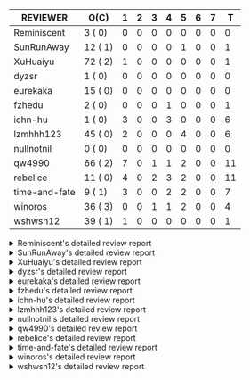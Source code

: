 |   REVIEWER    |  O(C)   | 1 | 2 | 3 | 4 | 5 | 6 | 7 | T  |
|---------------|---------|---|---|---|---|---|---|---|----|
| Reminiscent   |  3 ( 0) | 0 | 0 | 0 | 0 | 0 | 0 | 0 |  0 |
| SunRunAway    | 12 ( 1) | 0 | 0 | 0 | 0 | 1 | 0 | 0 |  1 |
| XuHuaiyu      | 72 ( 2) | 1 | 0 | 0 | 0 | 0 | 0 | 0 |  1 |
| dyzsr         |  1 ( 0) | 0 | 0 | 0 | 0 | 0 | 0 | 0 |  0 |
| eurekaka      | 15 ( 0) | 0 | 0 | 0 | 0 | 0 | 0 | 0 |  0 |
| fzhedu        |  2 ( 0) | 0 | 0 | 0 | 1 | 0 | 0 | 0 |  1 |
| ichn-hu       |  1 ( 0) | 3 | 0 | 0 | 3 | 0 | 0 | 0 |  6 |
| lzmhhh123     | 45 ( 0) | 2 | 0 | 0 | 0 | 4 | 0 | 0 |  6 |
| nullnotnil    |  0 ( 0) | 0 | 0 | 0 | 0 | 0 | 0 | 0 |  0 |
| qw4990        | 66 ( 2) | 7 | 0 | 1 | 1 | 2 | 0 | 0 | 11 |
| rebelice      | 11 ( 0) | 4 | 0 | 2 | 3 | 2 | 0 | 0 | 11 |
| time-and-fate |  9 ( 1) | 3 | 0 | 0 | 2 | 2 | 0 | 0 |  7 |
| winoros       | 36 ( 3) | 0 | 0 | 1 | 1 | 2 | 0 | 0 |  4 |
| wshwsh12      | 39 ( 1) | 1 | 0 | 0 | 0 | 0 | 0 | 0 |  1 |


<details> 
  <summary>Reminiscent's detailed review report</summary> 

## To Be Reviewed

|    REPO    |                                                                     PR                                                                     | C | LASTED  |
|------------|--------------------------------------------------------------------------------------------------------------------------------------------|---|---------|
| tidb/21896 | [planner: fix union doesn't handle collate correctly (#21854)](https://github.com/pingcap/tidb/pull/21896)                                 |   | 140d19h |
| tidb/23917 | [planner: fix wrong TableDual plans caused by comparing Binary and Bytes incorrectly (#23860)](https://github.com/pingcap/tidb/pull/23917) |   | 32d23h  |
| tidb/24016 | [planner: fix index-out-of-range error when checking only_full_group_by (#23844)](https://github.com/pingcap/tidb/pull/24016)              |   | 26d19h  |


## Reviewed in Last 7 Days

| REPO | PR | C | D | R |
|------|----|---|---|---|


</details> 


<details> 
  <summary>SunRunAway's detailed review report</summary> 

## To Be Reviewed

|    REPO    |                                                                  PR                                                                   | C | LASTED  |
|------------|---------------------------------------------------------------------------------------------------------------------------------------|---|---------|
| tidb/19178 | [executor: Refactor probe channel](https://github.com/pingcap/tidb/pull/19178)                                                        |   | 270d17h |
| tidb/19807 | [executor: parallel evaluation for hash aggregate distinct](https://github.com/pingcap/tidb/pull/19807)                               |   | 248d11h |
| tidb/19900 | [executor: enable inline projection for sort&topN](https://github.com/pingcap/tidb/pull/19900)                                        | Y | 243d18h |
| tidb/20140 | [expressions: Support `bin-to-uuid` and `uuid-to-bin`](https://github.com/pingcap/tidb/pull/20140)                                    |   | 230d22h |
| tidb/20765 | [planner: support stable result mode](https://github.com/pingcap/tidb/pull/20765)                                                     |   | 189d17h |
| tidb/21207 | [planner: fix the inappropriate out-of-range range estimation rule](https://github.com/pingcap/tidb/pull/21207)                       |   | 168d19h |
| tidb/21834 | [planner: enhanced index range calculation plan](https://github.com/pingcap/tidb/pull/21834)                                          |   | 145d19h |
| tidb/21876 | [planner: bypass the DNF restriction if index merge hint is specified (#20799)](https://github.com/pingcap/tidb/pull/21876)           |   | 143d19h |
| tidb/21878 | [planner: do not push down lock to pointGet/bacthPointGet when selection exists](https://github.com/pingcap/tidb/pull/21878)          |   | 143d18h |
| tidb/21956 | [planner/preprocessor: disallow into-outfile clause in some place](https://github.com/pingcap/tidb/pull/21956)                        |   | 138d23h |
| tidb/22217 | [*: rewrite origin SQL with default DB for SQL bindings (#21275)](https://github.com/pingcap/tidb/pull/22217)                         |   | 124d18h |
| tidb/22379 | [[experiment] executor: allow aggregation to spill disk when running out of memory quota](https://github.com/pingcap/tidb/pull/22379) |   | 117d19h |


## Reviewed in Last 7 Days

|    REPO    |                                          PR                                           | C | D |   R    |
|------------|---------------------------------------------------------------------------------------|---|---|--------|
| tidb/20749 | [executor: support global kill (32 bits)](https://github.com/pingcap/tidb/pull/20749) |   | 5 | 185d8h |


</details> 


<details> 
  <summary>XuHuaiyu's detailed review report</summary> 

## To Be Reviewed

|     REPO     |                                                                                 PR                                                                                 | C | LASTED  |
|--------------|--------------------------------------------------------------------------------------------------------------------------------------------------------------------|---|---------|
| docs-cn/5561 | [Add sql optimization-related docs to toc](https://github.com/pingcap/docs-cn/pull/5561)                                                                           |   | 77d15h  |
| docs-cn/5671 | [tidb: Add time format description](https://github.com/pingcap/docs-cn/pull/5671)                                                                                  |   | 67d11h  |
| tidb/19900   | [executor: enable inline projection for sort&topN](https://github.com/pingcap/tidb/pull/19900)                                                                     | Y | 243d18h |
| docs/5595    | [mysql-compatibility: Document LOAD DATA compatibility](https://github.com/pingcap/docs/pull/5595)                                                                 |   | 19h     |
| tidb/19957   | [executor: add builtin aggregate function `json_arrayagg`](https://github.com/pingcap/tidb/pull/19957)                                                             | Y | 241d14h |
| tidb/20140   | [expressions: Support `bin-to-uuid` and `uuid-to-bin`](https://github.com/pingcap/tidb/pull/20140)                                                                 |   | 230d22h |
| tidb/20790   | [collation: add pinyin collation for chinese charset support](https://github.com/pingcap/tidb/pull/20790)                                                          |   | 188d21h |
| tidb/20969   | [executor: Improve the performance of appending not fixed columns](https://github.com/pingcap/tidb/pull/20969)                                                     |   | 181d10h |
| tidb/21064   | [planner, executor: fix cast not check error](https://github.com/pingcap/tidb/pull/21064)                                                                          |   | 176d9h  |
| tidb/21334   | [*: make rollback work on user-defined variables](https://github.com/pingcap/tidb/pull/21334)                                                                      |   | 165d14h |
| tidb/21401   | [expression: incompatibility with MySQL for ADDTIME()](https://github.com/pingcap/tidb/pull/21401)                                                                 |   | 161d11h |
| tidb/21536   | [executor: add slow-log file meta cache to avoid repeat read file meta information](https://github.com/pingcap/tidb/pull/21536)                                    |   | 154d15h |
| tidb/21564   | [ddl: fix Incorrect behavior of NO_ZERO_DATE when altering table](https://github.com/pingcap/tidb/pull/21564)                                                      |   | 153d16h |
| tidb/21896   | [planner: fix union doesn't handle collate correctly (#21854)](https://github.com/pingcap/tidb/pull/21896)                                                         |   | 140d19h |
| tidb/22131   | [privilege: remove leading and trailing space when create user and role](https://github.com/pingcap/tidb/pull/22131)                                               |   | 130d19h |
| tidb/22163   | [expression: separated arithmeticMinusIntSig](https://github.com/pingcap/tidb/pull/22163)                                                                          |   | 126d13h |
| tidb/22186   | [executor: fix select into outfile with year type column has no data (#22175)](https://github.com/pingcap/tidb/pull/22186)                                         |   | 125d16h |
| tidb/22616   | [expression: from_unixtime accept 64-bit integers](https://github.com/pingcap/tidb/pull/22616)                                                                     |   | 101d23h |
| tidb/22617   | [metrics: fix wrong bucket name of coprocessor cache (#22454)](https://github.com/pingcap/tidb/pull/22617)                                                         |   | 101d23h |
| tidb/22631   | [executor: refine window processor](https://github.com/pingcap/tidb/pull/22631)                                                                                    |   | 99d23h  |
| tidb/22696   | [expression: enable arithmetic Mod push down](https://github.com/pingcap/tidb/pull/22696)                                                                          |   | 96d17h  |
| tidb/22711   | [executor: Fix inline schema name](https://github.com/pingcap/tidb/pull/22711)                                                                                     |   | 96d12h  |
| tidb/22722   | [planner, errno: make error code of ErrMixOfGroupFuncAndFields consistent with MySQL](https://github.com/pingcap/tidb/pull/22722)                                  |   | 95d21h  |
| tidb/22814   | [expression: fix enum and set type expression in where clause (#22785)](https://github.com/pingcap/tidb/pull/22814)                                                |   | 80d19h  |
| tidb/22908   | [txn: Add txn state's view](https://github.com/pingcap/tidb/pull/22908)                                                                                            |   | 75d21h  |
| tidb/23012   | [executor: fix affected rows of ddls and complete uint tests](https://github.com/pingcap/tidb/pull/23012)                                                          |   | 71d17h  |
| tidb/23152   | [expression: fix wrong error info (#22760)](https://github.com/pingcap/tidb/pull/23152)                                                                            |   | 64d14h  |
| tidb/23196   | [types: fix the bug about the wrong query result for decimal type  (#22507)](https://github.com/pingcap/tidb/pull/23196)                                           |   | 62d18h  |
| tidb/23233   | [planner: fix incorrect duration between compare (#22830)](https://github.com/pingcap/tidb/pull/23233)                                                             |   | 61d18h  |
| tidb/23295   | [util, types: don't let SPM be affected by charset (#23161)](https://github.com/pingcap/tidb/pull/23295)                                                           |   | 59d11h  |
| tidb/23336   | [expression: fix unexpected constant fold when year compare string (#23281)](https://github.com/pingcap/tidb/pull/23336)                                           |   | 55d19h  |
| tidb/23348   | [planner: show cast type in EXPLAIN in coptask (#23123)](https://github.com/pingcap/tidb/pull/23348)                                                               |   | 55d18h  |
| tidb/23350   | [util/stringutil, util/ranger, planner: use hierarchical separators to simplify the parsing for info of EXPLAIN ](https://github.com/pingcap/tidb/pull/23350)      |   | 55d17h  |
| tidb/23397   | [expression: fix refine compare constant (#23339)](https://github.com/pingcap/tidb/pull/23397)                                                                     |   | 53d18h  |
| tidb/23398   | [expression: fix refine compare constant (#23339)](https://github.com/pingcap/tidb/pull/23398)                                                                     |   | 53d18h  |
| tidb/23405   | [domain: remove the exit chan, use context](https://github.com/pingcap/tidb/pull/23405)                                                                            |   | 53d17h  |
| tidb/23433   | [WIP: speed up for slow query logs retrieving ](https://github.com/pingcap/tidb/pull/23433)                                                                        |   | 52d17h  |
| tidb/23497   | [expression: Let TiDB use Hyperscan to support multi-pattern-match](https://github.com/pingcap/tidb/pull/23497)                                                    |   | 47d22h  |
| tidb/23562   | [execution: reuse iterator in hash join](https://github.com/pingcap/tidb/pull/23562)                                                                               |   | 46d13h  |
| tidb/23640   | [*: fix the bug about YEAR(0.9) returns NULL instead of 0 in NO_ZERO_DATE mode](https://github.com/pingcap/tidb/pull/23640)                                        |   | 42d13h  |
| tidb/23661   | [expression: Maintain separate scalar function pushdown lists for each engine instead of unified. (#23284)](https://github.com/pingcap/tidb/pull/23661)            |   | 41d20h  |
| tidb/23682   | [executor: fix a panic when batch point get is used for partition table (#23652)](https://github.com/pingcap/tidb/pull/23682)                                      |   | 41d17h  |
| tidb/23775   | [store/tikv: fix wrong unit of TiKVTokenWaitDuration (#23720)](https://github.com/pingcap/tidb/pull/23775)                                                         |   | 40d9h   |
| tidb/23812   | [executor, planner: fix collation for hash join building (#23770)](https://github.com/pingcap/tidb/pull/23812)                                                     |   | 39d12h  |
| tidb/23884   | [Metric: Collect TiKV Read Metric for SLI/SLO](https://github.com/pingcap/tidb/pull/23884)                                                                         |   | 33d20h  |
| tidb/23964   | [executor: GROUP_CONCAT(float) is not compatible with mysql](https://github.com/pingcap/tidb/pull/23964)                                                           |   | 28d17h  |
| tidb/24007   | [ddl: refactor rule [4/6]](https://github.com/pingcap/tidb/pull/24007)                                                                                             |   | 26d20h  |
| tidb/24016   | [planner: fix index-out-of-range error when checking only_full_group_by (#23844)](https://github.com/pingcap/tidb/pull/24016)                                      |   | 26d19h  |
| tidb/24033   | [statistics: fix some unstable tests in global stats (#23502)](https://github.com/pingcap/tidb/pull/24033)                                                         |   | 26d9h   |
| tidb/24053   | [executor: fix wrong convert from bit to string when do projection (#23960)](https://github.com/pingcap/tidb/pull/24053)                                           |   | 25d16h  |
| tidb/24061   | [statistics: fix some potential panic in statistics (#23988)](https://github.com/pingcap/tidb/pull/24061)                                                          |   | 25d13h  |
| tidb/24079   | [planner: change descScanFactor to scanFactor when ExpectedCount is small. (#23972)](https://github.com/pingcap/tidb/pull/24079)                                   |   | 24d19h  |
| tidb/24155   | [planner, executor: fix index merge partial table scan schema (#23936)](https://github.com/pingcap/tidb/pull/24155)                                                |   | 20d20h  |
| tidb/24179   | [expression: fix float64 overflow check in plus/minus real function](https://github.com/pingcap/tidb/pull/24179)                                                   |   | 19d23h  |
| tidb/24228   | [executor: skip TestPrepareStmtAfterIsolationReadChange when race enable (#24200)](https://github.com/pingcap/tidb/pull/24228)                                     |   | 17d22h  |
| tidb/24229   | [executor: speed up race test TestInsertReorgDelete (#24208)](https://github.com/pingcap/tidb/pull/24229)                                                          |   | 17d21h  |
| tidb/24234   | [executor: skip TestMppExecution when race is enabled (#24222)](https://github.com/pingcap/tidb/pull/24234)                                                        |   | 17d18h  |
| tidb/24241   | [planner/core: remove random test to reduce CI time (#24207)](https://github.com/pingcap/tidb/pull/24241)                                                          |   | 17d15h  |
| tidb/24266   | [expression: fix wrong flen infer for bit constant (#23867)](https://github.com/pingcap/tidb/pull/24266)                                                           |   | 15d18h  |
| tidb/24267   | [expression: fix wrong flen infer for bit constant (#23867)](https://github.com/pingcap/tidb/pull/24267)                                                           |   | 15d18h  |
| tidb/24287   | [planner/core: support union all for mpp.](https://github.com/pingcap/tidb/pull/24287)                                                                             |   | 14d19h  |
| tidb/24341   | [executor: fix projection executor panic and add failpoint test (#24231)](https://github.com/pingcap/tidb/pull/24341)                                              |   | 12d20h  |
| tidb/24345   | [executor: fix data race of parallel apply operator (#24257)](https://github.com/pingcap/tidb/pull/24345)                                                          |   | 12d19h  |
| tidb/24354   | [expression: fix wrong type infer for agg function when type is null (#24290)](https://github.com/pingcap/tidb/pull/24354)                                         |   | 12d16h  |
| tidb/24371   | [*: avoid create new parser object in prepared exec](https://github.com/pingcap/tidb/pull/24371)                                                                   |   | 11d20h  |
| tidb/24466   | [test: fix unstable TestIssue20658 (#24425)](https://github.com/pingcap/tidb/pull/24466)                                                                           |   | 3d15h   |
| tidb/24488   | [planner: let CopTiFlashConcurrencyFactor inflence the cost of whole plan (#24157)](https://github.com/pingcap/tidb/pull/24488)                                    |   | 2d18h   |
| tidb/24489   | [planner: clone possible properties before saving them (#24204)](https://github.com/pingcap/tidb/pull/24489)                                                       |   | 2d17h   |
| tidb/24501   | [ddl: add check table compatibility for temporary table](https://github.com/pingcap/tidb/pull/24501)                                                               |   | 2d13h   |
| tidb/24513   | [inforschema, executor, util/kvcache, util/statement_summary : Add STATEMENTS_SUMMARY_EVICTED into information_schema](https://github.com/pingcap/tidb/pull/24513) |   | 21h     |
| tidb/24518   | [ddl: forbid recover/flashback temporary tables](https://github.com/pingcap/tidb/pull/24518)                                                                       |   | 18h     |
| tidb/24529   | [*: consitent get infoschema (#24230)](https://github.com/pingcap/tidb/pull/24529)                                                                                 |   | 13h     |


## Reviewed in Last 7 Days

|    REPO    |                                                     PR                                                     | C | D |   R    |
|------------|------------------------------------------------------------------------------------------------------------|---|---|--------|
| tidb/23772 | [tablecodec: fix text type decode for old row format (#23751)](https://github.com/pingcap/tidb/pull/23772) |   | 1 | 39d18h |


</details> 


<details> 
  <summary>dyzsr's detailed review report</summary> 

## To Be Reviewed

|    REPO    |                                                                 PR                                                                  | C | LASTED |
|------------|-------------------------------------------------------------------------------------------------------------------------------------|---|--------|
| tidb/24018 | [ranger: fix the range construction behavior when the column's type is `YEAR` (#23559)](https://github.com/pingcap/tidb/pull/24018) |   | 26d18h |


## Reviewed in Last 7 Days

| REPO | PR | C | D | R |
|------|----|---|---|---|


</details> 


<details> 
  <summary>eurekaka's detailed review report</summary> 

## To Be Reviewed

|    REPO    |                                                                  PR                                                                  | C | LASTED  |
|------------|--------------------------------------------------------------------------------------------------------------------------------------|---|---------|
| tidb/20877 | [statistics: collect index usage information](https://github.com/pingcap/tidb/pull/20877)                                            |   | 186d17h |
| tidb/23002 | [store/*: fix err check](https://github.com/pingcap/tidb/pull/23002)                                                                 |   | 72d0h   |
| tidb/23316 | [planner: Fix rebuild range for prepared plan](https://github.com/pingcap/tidb/pull/23316)                                           |   | 56d17h  |
| tidb/23373 | [executor: fix get var expr when session var is hex literal (#23241)](https://github.com/pingcap/tidb/pull/23373)                    |   | 54d19h  |
| tidb/23760 | [collation: fix tidb panic when compare string with collation](https://github.com/pingcap/tidb/pull/23760)                           |   | 40d13h  |
| tidb/24033 | [statistics: fix some unstable tests in global stats (#23502)](https://github.com/pingcap/tidb/pull/24033)                           |   | 26d9h   |
| tidb/24061 | [statistics: fix some potential panic in statistics (#23988)](https://github.com/pingcap/tidb/pull/24061)                            |   | 25d13h  |
| tidb/24079 | [planner: change descScanFactor to scanFactor when ExpectedCount is small. (#23972)](https://github.com/pingcap/tidb/pull/24079)     |   | 24d19h  |
| tidb/24147 | [docs/design: add proposal for common table expression](https://github.com/pingcap/tidb/pull/24147)                                  |   | 20d23h  |
| tidb/24155 | [planner, executor: fix index merge partial table scan schema (#23936)](https://github.com/pingcap/tidb/pull/24155)                  |   | 20d20h  |
| tidb/24317 | [statistics: skip reading mysql.stats_histograms if cached stats is up-to-date (#24175)](https://github.com/pingcap/tidb/pull/24317) |   | 13d17h  |
| tidb/24458 | [planner, executor, statistics: support correlation calc for new sampling method](https://github.com/pingcap/tidb/pull/24458)        |   | 3d17h   |
| tidb/24533 | [plan: merge continuous selections and delete surely true expressions (#24214)](https://github.com/pingcap/tidb/pull/24533)          |   | 11h     |
| tidb/24536 | [*: remove SchemaVersion in TransactionContext (#24236)](https://github.com/pingcap/tidb/pull/24536)                                 |   | 0h      |
| tidb/24537 | [*: remove SchemaVersion in TransactionContext (#24236)](https://github.com/pingcap/tidb/pull/24537)                                 |   | 0h      |


## Reviewed in Last 7 Days

| REPO | PR | C | D | R |
|------|----|---|---|---|


</details> 


<details> 
  <summary>fzhedu's detailed review report</summary> 

## To Be Reviewed

|    REPO    |                                                               PR                                                                | C | LASTED |
|------------|---------------------------------------------------------------------------------------------------------------------------------|---|--------|
| tidb/24341 | [executor: fix projection executor panic and add failpoint test (#24231)](https://github.com/pingcap/tidb/pull/24341)           |   | 12d20h |
| tidb/24488 | [planner: let CopTiFlashConcurrencyFactor inflence the cost of whole plan (#24157)](https://github.com/pingcap/tidb/pull/24488) |   | 2d18h  |


## Reviewed in Last 7 Days

|    REPO     |                                           PR                                            | C | D | R  |
|-------------|-----------------------------------------------------------------------------------------|---|---|----|
| kvproto/761 | [add retry regions for batch cop response](https://github.com/pingcap/kvproto/pull/761) |   | 4 | 0h |


</details> 


<details> 
  <summary>ichn-hu's detailed review report</summary> 

## To Be Reviewed

|    REPO    |                                                        PR                                                         | C | LASTED |
|------------|-------------------------------------------------------------------------------------------------------------------|---|--------|
| tidb/24379 | [executor: enhancement for ListInDisk(support writing after reading)](https://github.com/pingcap/tidb/pull/24379) |   | 11d17h |


## Reviewed in Last 7 Days

|    REPO    |                                                               PR                                                               | C | D |   R    |
|------------|--------------------------------------------------------------------------------------------------------------------------------|---|---|--------|
| tidb/23368 | [executor, expression: fix the incorrect result of AVG function (#23285)](https://github.com/pingcap/tidb/pull/23368)          |   | 1 | 53d22h |
| tidb/24026 | [types: fix type merge about bit type (#23857)](https://github.com/pingcap/tidb/pull/24026)                                    |   | 1 | 25d16h |
| tidb/23335 | [expression: fix unexpected constant fold when year compare string (#23281)](https://github.com/pingcap/tidb/pull/23335)       |   | 1 | 54d21h |
| tidb/23691 | [executor: fix index join on prefix column index (#23678)](https://github.com/pingcap/tidb/pull/23691)                         |   | 4 | 37d23h |
| tidb/23705 | [executor: refineArgs() bug fix when compare int with very small decimal (#23694)](https://github.com/pingcap/tidb/pull/23705) |   | 4 | 37d21h |
| tidb/24354 | [expression: fix wrong type infer for agg function when type is null (#24290)](https://github.com/pingcap/tidb/pull/24354)     |   | 4 | 8d21h  |


</details> 


<details> 
  <summary>lzmhhh123's detailed review report</summary> 

## To Be Reviewed

|    REPO    |                                                                           PR                                                                            | C | LASTED  |
|------------|---------------------------------------------------------------------------------------------------------------------------------------------------------|---|---------|
| tidb/20444 | [expression: add json_merge_patch](https://github.com/pingcap/tidb/pull/20444)                                                                          |   | 208d21h |
| tidb/20465 | [expression: add uuidShortFunction](https://github.com/pingcap/tidb/pull/20465)                                                                         |   | 207d19h |
| tidb/20642 | [executor: modify admin executors to support partitioned table with global index](https://github.com/pingcap/tidb/pull/20642)                           |   | 196d16h |
| tidb/20903 | [planner: fix confused and unnecessary double-projection in plans.](https://github.com/pingcap/tidb/pull/20903)                                         |   | 185d17h |
| tidb/21018 | [planner: don't push down null sensitive join conditions (#19620)](https://github.com/pingcap/tidb/pull/21018)                                          |   | 179d17h |
| tidb/21195 | [brie: integrate lightning to suport IMPORT statement](https://github.com/pingcap/tidb/pull/21195)                                                      |   | 168d23h |
| tidb/21334 | [*: make rollback work on user-defined variables](https://github.com/pingcap/tidb/pull/21334)                                                           |   | 165d14h |
| tidb/21347 | [session: make rollback work on global variables](https://github.com/pingcap/tidb/pull/21347)                                                           |   | 164d20h |
| tidb/21487 | [*: ensure TABLE statement works](https://github.com/pingcap/tidb/pull/21487)                                                                           |   | 158d5h  |
| tidb/21651 | [planner: allow filter condition pushing down to IndexScan for prefix index](https://github.com/pingcap/tidb/pull/21651)                                |   | 151d14h |
| tidb/22126 | [*: add `sys` schema, `sys.SCHEMA_UNUSED_INDEXES` view and `sys.SCHEMA_INDEX_USAGE` view](https://github.com/pingcap/tidb/pull/22126)                   |   | 130d20h |
| tidb/22361 | [table: fix insert into _tidb_rowid panic and rebase it if needed (#22062)](https://github.com/pingcap/tidb/pull/22361)                                 |   | 118d20h |
| tidb/22372 | [executor: fix SelectForUpdate in decorrelated subquery under pessimistic mode](https://github.com/pingcap/tidb/pull/22372)                             |   | 118d10h |
| tidb/22478 | [planner, executor: fix query partition table with global unique index get wrong result](https://github.com/pingcap/tidb/pull/22478)                    |   | 109d13h |
| tidb/22631 | [executor: refine window processor](https://github.com/pingcap/tidb/pull/22631)                                                                         |   | 99d23h  |
| tidb/22699 | [brie: add error info column and history backup/restore info in sql](https://github.com/pingcap/tidb/pull/22699)                                        |   | 96d16h  |
| tidb/23022 | [executor: create PipelinedWindowExec](https://github.com/pingcap/tidb/pull/23022)                                                                      |   | 70d18h  |
| tidb/23149 | [core: support left join and right join for join reorder](https://github.com/pingcap/tidb/pull/23149)                                                   |   | 65d12h  |
| tidb/23348 | [planner: show cast type in EXPLAIN in coptask (#23123)](https://github.com/pingcap/tidb/pull/23348)                                                    |   | 55d18h  |
| tidb/23373 | [executor: fix get var expr when session var is hex literal (#23241)](https://github.com/pingcap/tidb/pull/23373)                                       |   | 54d19h  |
| tidb/23661 | [expression: Maintain separate scalar function pushdown lists for each engine instead of unified. (#23284)](https://github.com/pingcap/tidb/pull/23661) |   | 41d20h  |
| tidb/23703 | [expression: fix approx_percent panic on bit column (#23687)](https://github.com/pingcap/tidb/pull/23703)                                               |   | 41d14h  |
| tidb/23760 | [collation: fix tidb panic when compare string with collation](https://github.com/pingcap/tidb/pull/23760)                                              |   | 40d13h  |
| tidb/23812 | [executor, planner: fix collation for hash join building (#23770)](https://github.com/pingcap/tidb/pull/23812)                                          |   | 39d12h  |
| tidb/23940 | [config, ddl: allow auto inc columns in generated columns and expression indexes](https://github.com/pingcap/tidb/pull/23940)                           |   | 30d18h  |
| tidb/23968 | [statistics: fix unstable TestDropPartitionStats test](https://github.com/pingcap/tidb/pull/23968)                                                      |   | 28d15h  |
| tidb/23987 | [executor: Implements json_arrayagg function](https://github.com/pingcap/tidb/pull/23987)                                                               |   | 27d18h  |
| tidb/24016 | [planner: fix index-out-of-range error when checking only_full_group_by (#23844)](https://github.com/pingcap/tidb/pull/24016)                           |   | 26d19h  |
| tidb/24018 | [ranger: fix the range construction behavior when the column's type is `YEAR` (#23559)](https://github.com/pingcap/tidb/pull/24018)                     |   | 26d18h  |
| tidb/24054 | [executor: fix wrong convert from bit to string when do projection (#23960)](https://github.com/pingcap/tidb/pull/24054)                                |   | 25d16h  |
| tidb/24151 | [ddl: admin show ddl jobs output confusing with multiple jobs](https://github.com/pingcap/tidb/pull/24151)                                              |   | 20d21h  |
| tidb/24155 | [planner, executor: fix index merge partial table scan schema (#23936)](https://github.com/pingcap/tidb/pull/24155)                                     |   | 20d20h  |
| tidb/24186 | [executor: make column default value being aware of NO_ZERO_IN_DATE (#24174)](https://github.com/pingcap/tidb/pull/24186)                               |   | 19d19h  |
| tidb/24211 | [*: support txn retry when auto id meets duplicate entry](https://github.com/pingcap/tidb/pull/24211)                                                   |   | 18d13h  |
| tidb/24234 | [executor: skip TestMppExecution when race is enabled (#24222)](https://github.com/pingcap/tidb/pull/24234)                                             |   | 17d18h  |
| tidb/24250 | [planner: rewrite `LIKE` as range for expression index](https://github.com/pingcap/tidb/pull/24250)                                                     |   | 16d21h  |
| tidb/24268 | [expression: fix cast real, decimal to time (#24120)](https://github.com/pingcap/tidb/pull/24268)                                                       |   | 15d17h  |
| tidb/24285 | [*: compatibility with staleread](https://github.com/pingcap/tidb/pull/24285)                                                                           |   | 14d19h  |
| tidb/24341 | [executor: fix projection executor panic and add failpoint test (#24231)](https://github.com/pingcap/tidb/pull/24341)                                   |   | 12d20h  |
| tidb/24416 | [planner, privilege: Add security enhanced mode part 4](https://github.com/pingcap/tidb/pull/24416)                                                     |   | 5d4h    |
| tidb/24423 | [executor, statistics: support prefix column index case for full sampling analyze](https://github.com/pingcap/tidb/pull/24423)                          |   | 4d18h   |
| tidb/24463 | [*: fix errcheck](https://github.com/pingcap/tidb/pull/24463)                                                                                           |   | 3d16h   |
| tidb/24491 | [executor: add correctness tests about direct reading with aggregations](https://github.com/pingcap/tidb/pull/24491)                                    |   | 2d16h   |
| tidb/24506 | [executor, meta: Allocate auto id for global temporary tables](https://github.com/pingcap/tidb/pull/24506)                                              |   | 1d12h   |
| tidb/24533 | [plan: merge continuous selections and delete surely true expressions (#24214)](https://github.com/pingcap/tidb/pull/24533)                             |   | 11h     |


## Reviewed in Last 7 Days

|    REPO    |                                                          PR                                                           | C | D |   R   |
|------------|-----------------------------------------------------------------------------------------------------------------------|---|---|-------|
| tidb/24514 | [execdetails: make `ConcurrencyInfo` only appear once in explain analyze](https://github.com/pingcap/tidb/pull/24514) |   | 1 | 3h    |
| tidb/24340 | [executor: fix projection executor panic and add failpoint test (#24231)](https://github.com/pingcap/tidb/pull/24340) |   | 1 | 12d1h |
| tikv/10101 | [copr: support group by enum column](https://github.com/tikv/tikv/pull/10101)                                         | Y | 5 | 6d21h |
| tidb/24437 | [planner: fix column pruning bug for Apply and Join (#24369)](https://github.com/pingcap/tidb/pull/24437)             |   | 5 | 12h   |
| tidb/24431 | [util: fix enum index range for in/not in clause.](https://github.com/pingcap/tidb/pull/24431)                        |   | 5 | 0h    |
| tidb/24369 | [planner: fix column pruning bug for Apply and Join](https://github.com/pingcap/tidb/pull/24369)                      |   | 5 | 7d5h  |


</details> 


<details> 
  <summary>nullnotnil's detailed review report</summary> 

## To Be Reviewed

| REPO | PR | C | LASTED |
|------|----|---|--------|


## Reviewed in Last 7 Days

| REPO | PR | C | D | R |
|------|----|---|---|---|


</details> 


<details> 
  <summary>qw4990's detailed review report</summary> 

## To Be Reviewed

|     REPO     |                                                                           PR                                                                            | C | LASTED  |
|--------------|---------------------------------------------------------------------------------------------------------------------------------------------------------|---|---------|
| docs-cn/5561 | [Add sql optimization-related docs to toc](https://github.com/pingcap/docs-cn/pull/5561)                                                                |   | 77d15h  |
| tidb/19029   | [types: fix unexpected NOT_NULL flags](https://github.com/pingcap/tidb/pull/19029)                                                                      |   | 277d22h |
| docs/5498    | [partitioning: Corrected partition management](https://github.com/pingcap/docs/pull/5498)                                                               |   | 14d19h  |
| tidb/20708   | [*: separate auto_increment ID allocator from _tidb_rowid allocator](https://github.com/pingcap/tidb/pull/20708)                                        |   | 193d20h |
| tidb/20969   | [executor: Improve the performance of appending not fixed columns](https://github.com/pingcap/tidb/pull/20969)                                          |   | 181d10h |
| tidb/21018   | [planner: don't push down null sensitive join conditions (#19620)](https://github.com/pingcap/tidb/pull/21018)                                          |   | 179d17h |
| tidb/21318   | [planner, expression: use the range of column types to simplify expressions](https://github.com/pingcap/tidb/pull/21318)                                |   | 165d19h |
| tidb/21401   | [expression: incompatibility with MySQL for ADDTIME()](https://github.com/pingcap/tidb/pull/21401)                                                      |   | 161d11h |
| tidb/21508   | [execution: fix dayofweek('0000-00-00') behavior](https://github.com/pingcap/tidb/pull/21508)                                                           |   | 157d10h |
| tidb/21876   | [planner: bypass the DNF restriction if index merge hint is specified (#20799)](https://github.com/pingcap/tidb/pull/21876)                             |   | 143d19h |
| tidb/21887   | [types: support %X %V %W formats for STR_TO_DATE()](https://github.com/pingcap/tidb/pull/21887)                                                         |   | 142d11h |
| tidb/21954   | [planner/cascades: add rule `PushSelDownApply`](https://github.com/pingcap/tidb/pull/21954)                                                             |   | 138d23h |
| tidb/22146   | [executor: forbid SFU on view](https://github.com/pingcap/tidb/pull/22146)                                                                              |   | 126d22h |
| tidb/22217   | [*: rewrite origin SQL with default DB for SQL bindings (#21275)](https://github.com/pingcap/tidb/pull/22217)                                           |   | 124d18h |
| tidb/22234   | [executor, planner: ON DUPLICATE UPDATE can refer to un-project col (#14412)](https://github.com/pingcap/tidb/pull/22234)                               |   | 124d15h |
| tidb/22261   | [time: fix parse datetime won't truncate the reluctant string (#22232)](https://github.com/pingcap/tidb/pull/22261)                                     |   | 123d19h |
| tidb/22374   | [expression: separated arithmeticIntDivideSig](https://github.com/pingcap/tidb/pull/22374)                                                              |   | 118d0h  |
| tidb/22415   | [ddl: refactor bundle[2/2] [6/6]](https://github.com/pingcap/tidb/pull/22415)                                                                           |   | 114d17h |
| tidb/22416   | [core: fix subQuery at projection in only_full_group](https://github.com/pingcap/tidb/pull/22416)                                                       | Y | 114d12h |
| tidb/22541   | [expression: Support builtin function SOUNDEX](https://github.com/pingcap/tidb/pull/22541)                                                              |   | 104d9h  |
| tidb/22565   | [statistics: fix panic occurs when stats cache inconsistency (#22465)](https://github.com/pingcap/tidb/pull/22565)                                      | Y | 103d17h |
| tidb/22814   | [expression: fix enum and set type expression in where clause (#22785)](https://github.com/pingcap/tidb/pull/22814)                                     |   | 80d19h  |
| tidb/22862   | [brie: fix the problem that ddl restored by BR via SQL is not replicated to downstream](https://github.com/pingcap/tidb/pull/22862)                     |   | 77d23h  |
| tidb/22923   | [expression: correct constant propagation for collation (#22666)](https://github.com/pingcap/tidb/pull/22923)                                           |   | 75d15h  |
| tidb/22924   | [planner: fix wrong index merge selection (#22825)](https://github.com/pingcap/tidb/pull/22924)                                                         |   | 75d14h  |
| tidb/23002   | [store/*: fix err check](https://github.com/pingcap/tidb/pull/23002)                                                                                    |   | 72d0h   |
| tidb/23022   | [executor: create PipelinedWindowExec](https://github.com/pingcap/tidb/pull/23022)                                                                      |   | 70d18h  |
| tidb/23152   | [expression: fix wrong error info (#22760)](https://github.com/pingcap/tidb/pull/23152)                                                                 |   | 64d14h  |
| tidb/23196   | [types: fix the bug about the wrong query result for decimal type  (#22507)](https://github.com/pingcap/tidb/pull/23196)                                |   | 62d18h  |
| tidb/23295   | [util, types: don't let SPM be affected by charset (#23161)](https://github.com/pingcap/tidb/pull/23295)                                                |   | 59d11h  |
| tidb/23316   | [planner: Fix rebuild range for prepared plan](https://github.com/pingcap/tidb/pull/23316)                                                              |   | 56d17h  |
| tidb/23373   | [executor: fix get var expr when session var is hex literal (#23241)](https://github.com/pingcap/tidb/pull/23373)                                       |   | 54d19h  |
| tidb/23397   | [expression: fix refine compare constant (#23339)](https://github.com/pingcap/tidb/pull/23397)                                                          |   | 53d18h  |
| tidb/23398   | [expression: fix refine compare constant (#23339)](https://github.com/pingcap/tidb/pull/23398)                                                          |   | 53d18h  |
| tidb/23590   | [planner, table: optimize the list partition pruner for range query](https://github.com/pingcap/tidb/pull/23590)                                        |   | 45d16h  |
| tidb/23658   | [*: collect transaction write duration/throughput metrics for SLI/SLO (#23462)](https://github.com/pingcap/tidb/pull/23658)                             |   | 41d22h  |
| tidb/23661   | [expression: Maintain separate scalar function pushdown lists for each engine instead of unified. (#23284)](https://github.com/pingcap/tidb/pull/23661) |   | 41d20h  |
| tidb/23682   | [executor: fix a panic when batch point get is used for partition table (#23652)](https://github.com/pingcap/tidb/pull/23682)                           |   | 41d17h  |
| tidb/23730   | [distsql/*: typo fix for `dispatches`](https://github.com/pingcap/tidb/pull/23730)                                                                      |   | 40d18h  |
| tidb/23796   | [tests: make TestIndexLookupMergeJoinHang and TestIssue18068 stable (#23741)](https://github.com/pingcap/tidb/pull/23796)                               |   | 39d20h  |
| tidb/23812   | [executor, planner: fix collation for hash join building (#23770)](https://github.com/pingcap/tidb/pull/23812)                                          |   | 39d12h  |
| tidb/23963   | [executor: checking chunk is full precedes filtering](https://github.com/pingcap/tidb/pull/23963)                                                       |   | 28d17h  |
| tidb/23987   | [executor: Implements json_arrayagg function](https://github.com/pingcap/tidb/pull/23987)                                                               |   | 27d18h  |
| tidb/24018   | [ranger: fix the range construction behavior when the column's type is `YEAR` (#23559)](https://github.com/pingcap/tidb/pull/24018)                     |   | 26d18h  |
| tidb/24193   | [executor: implement CTEStorage](https://github.com/pingcap/tidb/pull/24193)                                                                            |   | 19d10h  |
| tidb/24229   | [executor: speed up race test TestInsertReorgDelete (#24208)](https://github.com/pingcap/tidb/pull/24229)                                               |   | 17d21h  |
| tidb/24241   | [planner/core: remove random test to reduce CI time (#24207)](https://github.com/pingcap/tidb/pull/24241)                                               |   | 17d15h  |
| tidb/24266   | [expression: fix wrong flen infer for bit constant (#23867)](https://github.com/pingcap/tidb/pull/24266)                                                |   | 15d18h  |
| tidb/24267   | [expression: fix wrong flen infer for bit constant (#23867)](https://github.com/pingcap/tidb/pull/24267)                                                |   | 15d18h  |
| tidb/24328   | [*: implement tidb_bound_staleness built-in function](https://github.com/pingcap/tidb/pull/24328)                                                       |   | 13d10h  |
| tidb/24354   | [expression: fix wrong type infer for agg function when type is null (#24290)](https://github.com/pingcap/tidb/pull/24354)                              |   | 12d16h  |
| tidb/24359   | [domain, session: Add new sysvarcache to replace global values cache](https://github.com/pingcap/tidb/pull/24359)                                       |   | 12d7h   |
| tidb/24373   | [planner: filter conflict read_from_storage hints (#24313)](https://github.com/pingcap/tidb/pull/24373)                                                 |   | 11d19h  |
| tidb/24374   | [planner: filter conflict read_from_storage hints (#24313)](https://github.com/pingcap/tidb/pull/24374)                                                 |   | 11d19h  |
| tidb/24379   | [executor: enhancement for ListInDisk(support writing after reading)](https://github.com/pingcap/tidb/pull/24379)                                       |   | 11d17h  |
| tidb/24382   | [statistics: trigger auto-analyze based on histogram row count](https://github.com/pingcap/tidb/pull/24382)                                             |   | 11d16h  |
| tidb/24432   | [store/copr: invalidate stale regions for Mpp query. (#24410)](https://github.com/pingcap/tidb/pull/24432)                                              |   | 4d16h   |
| tidb/24437   | [planner: fix column pruning bug for Apply and Join (#24369)](https://github.com/pingcap/tidb/pull/24437)                                               |   | 4d13h   |
| tidb/24466   | [test: fix unstable TestIssue20658 (#24425)](https://github.com/pingcap/tidb/pull/24466)                                                                |   | 3d15h   |
| tidb/24488   | [planner: let CopTiFlashConcurrencyFactor inflence the cost of whole plan (#24157)](https://github.com/pingcap/tidb/pull/24488)                         |   | 2d18h   |
| tidb/24493   | [store/cop: reload region every time when meeting io error (#24447)](https://github.com/pingcap/tidb/pull/24493)                                        |   | 2d16h   |
| tidb/24507   | [*: misc cleanups to variable package](https://github.com/pingcap/tidb/pull/24507)                                                                      |   | 1d3h    |
| tidb/24516   | [planner: support set tidb_allow_mpp to `2` or `ENFORCE` to enforce use mpp mode.](https://github.com/pingcap/tidb/pull/24516)                          |   | 19h     |
| tidb/24527   | [*: Upgrade to go 1.16 && remove deprecated io/ioutil](https://github.com/pingcap/tidb/pull/24527)                                                      |   | 13h     |
| tidb/24533   | [plan: merge continuous selections and delete surely true expressions (#24214)](https://github.com/pingcap/tidb/pull/24533)                             |   | 11h     |
| tidb/24537   | [*: remove SchemaVersion in TransactionContext (#24236)](https://github.com/pingcap/tidb/pull/24537)                                                    |   | 0h      |


## Reviewed in Last 7 Days

|    REPO    |                                                                    PR                                                                    | C | D |   R    |
|------------|------------------------------------------------------------------------------------------------------------------------------------------|---|---|--------|
| tidb/24467 | [executor: add correctness tests about PointGet and BatchGet](https://github.com/pingcap/tidb/pull/24467)                                |   | 1 | 2d23h  |
| tidb/24455 | [executor: add correctness tests about direct reading with ORDER BY and LIMIT](https://github.com/pingcap/tidb/pull/24455)               |   | 1 | 3d3h   |
| tidb/24520 | [executor: add a test for dynamic partition prune mode with equal expression](https://github.com/pingcap/tidb/pull/24520)                |   | 1 | 1h     |
| tidb/24497 | [executor: add correctness tests about direct reading with join](https://github.com/pingcap/tidb/pull/24497)                             |   | 1 | 1d20h  |
| tidb/24453 | [statistics: dump FMSketch to KV only for partition table with dynamic prune mode](https://github.com/pingcap/tidb/pull/24453)           |   | 1 | 3d0h   |
| tidb/24491 | [executor: add correctness tests about direct reading with aggregations](https://github.com/pingcap/tidb/pull/24491)                     |   | 1 | 1d20h  |
| tidb/23689 | [planner: fix the panic when we calculate the partition range (#23651)](https://github.com/pingcap/tidb/pull/23689)                      |   | 1 | 40d17h |
| tidb/24447 | [store/cop: reload region every time when meeting io error](https://github.com/pingcap/tidb/pull/24447)                                  |   | 3 | 1d3h   |
| tidb/23655 | [planner, type: remove the prefix 0 in the bit array when we get the BinaryLiteral (#23523)](https://github.com/pingcap/tidb/pull/23655) |   | 4 | 38d2h  |
| tidb/24376 | [planner: prune partitions that will never be used](https://github.com/pingcap/tidb/pull/24376)                                          |   | 5 | 6d23h  |
| tidb/24410 | [store/copr: invalidate stale regions for Mpp query.](https://github.com/pingcap/tidb/pull/24410)                                        |   | 5 | 2d22h  |


</details> 


<details> 
  <summary>rebelice's detailed review report</summary> 

## To Be Reviewed

|     REPO     |                                                                 PR                                                                  | C | LASTED |
|--------------|-------------------------------------------------------------------------------------------------------------------------------------|---|--------|
| docs/5185    | [sql-statements, information-schema: add `END_TIME` field for table `ANALYZE_STATUS`](https://github.com/pingcap/docs/pull/5185)    |   | 39d18h |
| docs-cn/5916 | [sql-statements, information-schema: add `END_TIME` field for table `ANALYZE_STATUS`](https://github.com/pingcap/docs-cn/pull/5916) |   | 39d17h |
| tidb/23836   | [parser, core: Implement force_index hint in parser and TiDB](https://github.com/pingcap/tidb/pull/23836)                           |   | 38d18h |
| tidb/24033   | [statistics: fix some unstable tests in global stats (#23502)](https://github.com/pingcap/tidb/pull/24033)                          |   | 26d9h  |
| tidb/24306   | [util/ranger: fix func name typo](https://github.com/pingcap/tidb/pull/24306)                                                       |   | 13d23h |
| tidb/24339   | [server,session: do not create stats collector in HTTP API to avoid memory leak](https://github.com/pingcap/tidb/pull/24339)        |   | 12d22h |
| tidb/24374   | [planner: filter conflict read_from_storage hints (#24313)](https://github.com/pingcap/tidb/pull/24374)                             |   | 11d19h |
| tidb/24467   | [executor: add correctness tests about PointGet and BatchGet](https://github.com/pingcap/tidb/pull/24467)                           |   | 3d14h  |
| tidb/24488   | [planner: let CopTiFlashConcurrencyFactor inflence the cost of whole plan (#24157)](https://github.com/pingcap/tidb/pull/24488)     |   | 2d18h  |
| tidb/24523   | [executor: add some test cases about partition table dynamic-mode with clustered-index](https://github.com/pingcap/tidb/pull/24523) |   | 15h    |
| tidb/24533   | [plan: merge continuous selections and delete surely true expressions (#24214)](https://github.com/pingcap/tidb/pull/24533)         |   | 11h    |


## Reviewed in Last 7 Days

|    REPO    |                                                                       PR                                                                        | C | D |   R    |
|------------|-------------------------------------------------------------------------------------------------------------------------------------------------|---|---|--------|
| tidb/24491 | [executor: add correctness tests about direct reading with aggregations](https://github.com/pingcap/tidb/pull/24491)                            |   | 1 | 1d21h  |
| tidb/24448 | [executor: add some test cases about partition-table dynamic mode with view](https://github.com/pingcap/tidb/pull/24448)                        |   | 1 | 3d0h   |
| tidb/24454 | [planner: add more test cases about dynamic-mode with new-collation](https://github.com/pingcap/tidb/pull/24454)                                |   | 1 | 2d19h  |
| tidb/24455 | [executor: add correctness tests about direct reading with ORDER BY and LIMIT](https://github.com/pingcap/tidb/pull/24455)                      |   | 1 | 2d19h  |
| tidb/24490 | [planner: refactor Converting Partition Keys for shuffle hash join (#24456)](https://github.com/pingcap/tidb/pull/24490)                        |   | 3 | 0h     |
| tidb/24456 | [planner: refactor Converting Partition Keys for shuffle hash join](https://github.com/pingcap/tidb/pull/24456)                                 |   | 3 | 1d0h   |
| tidb/24214 | [plan: merge continuous selections and delete surely true expressions](https://github.com/pingcap/tidb/pull/24214)                              |   | 4 | 14d23h |
| tidb/23756 | [planner: fix set not null flag for outer join (#23727)](https://github.com/pingcap/tidb/pull/23756)                                            |   | 4 | 37d1h  |
| tidb/23474 | [planner: fix inappropriate null flag of null constants (#23457)](https://github.com/pingcap/tidb/pull/23474)                                   |   | 4 | 44d19h |
| tidb/24422 | [planner: add some test cases about partition table dynamic-mode and plan-cache](https://github.com/pingcap/tidb/pull/24422)                    |   | 5 | 18h    |
| tidb/24430 | [planner: add some test cases about partition-table dynamic mode with global-stats and SQL binding](https://github.com/pingcap/tidb/pull/24430) |   | 5 | 16h    |


</details> 


<details> 
  <summary>time-and-fate's detailed review report</summary> 

## To Be Reviewed

|    REPO    |                                                             PR                                                             | C | LASTED  |
|------------|----------------------------------------------------------------------------------------------------------------------------|---|---------|
| tidb/20877 | [statistics: collect index usage information](https://github.com/pingcap/tidb/pull/20877)                                  |   | 186d17h |
| tidb/22416 | [core: fix subQuery at projection in only_full_group](https://github.com/pingcap/tidb/pull/22416)                          | Y | 114d12h |
| tidb/24155 | [planner, executor: fix index merge partial table scan schema (#23936)](https://github.com/pingcap/tidb/pull/24155)        |   | 20d20h  |
| tidb/24373 | [planner: filter conflict read_from_storage hints (#24313)](https://github.com/pingcap/tidb/pull/24373)                    |   | 11d19h  |
| tidb/24374 | [planner: filter conflict read_from_storage hints (#24313)](https://github.com/pingcap/tidb/pull/24374)                    |   | 11d19h  |
| tidb/24382 | [statistics: trigger auto-analyze based on histogram row count](https://github.com/pingcap/tidb/pull/24382)                |   | 11d16h  |
| tidb/24455 | [executor: add correctness tests about direct reading with ORDER BY and LIMIT](https://github.com/pingcap/tidb/pull/24455) |   | 3d18h   |
| tidb/24528 | [*: consitent get infoschema (#24230)](https://github.com/pingcap/tidb/pull/24528)                                         |   | 13h     |
| tidb/24529 | [*: consitent get infoschema (#24230)](https://github.com/pingcap/tidb/pull/24529)                                         |   | 13h     |


## Reviewed in Last 7 Days

|    REPO    |                                                                       PR                                                                        | C | D |   R   |
|------------|-------------------------------------------------------------------------------------------------------------------------------------------------|---|---|-------|
| tidb/24489 | [planner: clone possible properties before saving them (#24204)](https://github.com/pingcap/tidb/pull/24489)                                    |   | 1 | 2d2h  |
| tidb/24453 | [statistics: dump FMSketch to KV only for partition table with dynamic prune mode](https://github.com/pingcap/tidb/pull/24453)                  |   | 1 | 3d3h  |
| tidb/24423 | [executor, statistics: support prefix column index case for full sampling analyze](https://github.com/pingcap/tidb/pull/24423)                  |   | 1 | 3d23h |
| tidb/24430 | [planner: add some test cases about partition-table dynamic mode with global-stats and SQL binding](https://github.com/pingcap/tidb/pull/24430) |   | 4 | 1d1h  |
| tidb/24422 | [planner: add some test cases about partition table dynamic-mode and plan-cache](https://github.com/pingcap/tidb/pull/24422)                    |   | 4 | 23h   |
| tidb/24382 | [statistics: trigger auto-analyze based on histogram row count](https://github.com/pingcap/tidb/pull/24382)                                     |   | 5 | 7d3h  |
| tidb/24376 | [planner: prune partitions that will never be used](https://github.com/pingcap/tidb/pull/24376)                                                 |   | 5 | 7d1h  |


</details> 


<details> 
  <summary>winoros's detailed review report</summary> 

## To Be Reviewed

|     REPO     |                                                                              PR                                                                               | C | LASTED  |
|--------------|---------------------------------------------------------------------------------------------------------------------------------------------------------------|---|---------|
| docs-cn/5916 | [sql-statements, information-schema: add `END_TIME` field for table `ANALYZE_STATUS`](https://github.com/pingcap/docs-cn/pull/5916)                           |   | 39d17h  |
| tidb/19957   | [executor: add builtin aggregate function `json_arrayagg`](https://github.com/pingcap/tidb/pull/19957)                                                        | Y | 241d14h |
| docs-cn/6113 | [config: update the default value of `feedback-probability`](https://github.com/pingcap/docs-cn/pull/6113)                                                    |   | 18d22h  |
| tidb/20765   | [planner: support stable result mode](https://github.com/pingcap/tidb/pull/20765)                                                                             |   | 189d17h |
| tidb/20877   | [statistics: collect index usage information](https://github.com/pingcap/tidb/pull/20877)                                                                     |   | 186d17h |
| tidb/21018   | [planner: don't push down null sensitive join conditions (#19620)](https://github.com/pingcap/tidb/pull/21018)                                                |   | 179d17h |
| tidb/21207   | [planner: fix the inappropriate out-of-range range estimation rule](https://github.com/pingcap/tidb/pull/21207)                                               |   | 168d19h |
| tidb/21487   | [*: ensure TABLE statement works](https://github.com/pingcap/tidb/pull/21487)                                                                                 |   | 158d5h  |
| tidb/21876   | [planner: bypass the DNF restriction if index merge hint is specified (#20799)](https://github.com/pingcap/tidb/pull/21876)                                   |   | 143d19h |
| tidb/21954   | [planner/cascades: add rule `PushSelDownApply`](https://github.com/pingcap/tidb/pull/21954)                                                                   |   | 138d23h |
| tidb/22181   | [planner, expression: fix error when using IN combined with subquery (#22080)](https://github.com/pingcap/tidb/pull/22181)                                    |   | 125d18h |
| tidb/22416   | [core: fix subQuery at projection in only_full_group](https://github.com/pingcap/tidb/pull/22416)                                                             | Y | 114d12h |
| tidb/22504   | [*:Fix the fetchHotRegion bug that the count always zero](https://github.com/pingcap/tidb/pull/22504)                                                         |   | 106d20h |
| tidb/22565   | [statistics: fix panic occurs when stats cache inconsistency (#22465)](https://github.com/pingcap/tidb/pull/22565)                                            | Y | 103d17h |
| tidb/22923   | [expression: correct constant propagation for collation (#22666)](https://github.com/pingcap/tidb/pull/22923)                                                 |   | 75d15h  |
| tidb/23233   | [planner: fix incorrect duration between compare (#22830)](https://github.com/pingcap/tidb/pull/23233)                                                        |   | 61d18h  |
| tidb/23348   | [planner: show cast type in EXPLAIN in coptask (#23123)](https://github.com/pingcap/tidb/pull/23348)                                                          |   | 55d18h  |
| tidb/23350   | [util/stringutil, util/ranger, planner: use hierarchical separators to simplify the parsing for info of EXPLAIN ](https://github.com/pingcap/tidb/pull/23350) |   | 55d17h  |
| tidb/23373   | [executor: fix get var expr when session var is hex literal (#23241)](https://github.com/pingcap/tidb/pull/23373)                                             |   | 54d19h  |
| tidb/23772   | [tablecodec: fix text type decode for old row format (#23751)](https://github.com/pingcap/tidb/pull/23772)                                                    |   | 40d11h  |
| tidb/23849   | [ddl: tidb panic while query hash partition table with is null condition](https://github.com/pingcap/tidb/pull/23849)                                         |   | 35d13h  |
| tidb/23917   | [planner: fix wrong TableDual plans caused by comparing Binary and Bytes incorrectly (#23860)](https://github.com/pingcap/tidb/pull/23917)                    |   | 32d23h  |
| tidb/24018   | [ranger: fix the range construction behavior when the column's type is `YEAR` (#23559)](https://github.com/pingcap/tidb/pull/24018)                           |   | 26d18h  |
| tidb/24061   | [statistics: fix some potential panic in statistics (#23988)](https://github.com/pingcap/tidb/pull/24061)                                                     |   | 25d13h  |
| tidb/24079   | [planner: change descScanFactor to scanFactor when ExpectedCount is small. (#23972)](https://github.com/pingcap/tidb/pull/24079)                              |   | 24d19h  |
| tidb/24138   | [planner: Add Equivalence Rules to Transform BinaryOptSubquery to ExistsSubquery](https://github.com/pingcap/tidb/pull/24138)                                 |   | 21d12h  |
| tidb/24241   | [planner/core: remove random test to reduce CI time (#24207)](https://github.com/pingcap/tidb/pull/24241)                                                     |   | 17d15h  |
| tidb/24342   | [planner: create new column slice in PreparePossibleProperties](https://github.com/pingcap/tidb/pull/24342)                                                   |   | 12d20h  |
| tidb/24382   | [statistics: trigger auto-analyze based on histogram row count](https://github.com/pingcap/tidb/pull/24382)                                                   |   | 11d16h  |
| tidb/24453   | [statistics: dump FMSketch to KV only for partition table with dynamic prune mode](https://github.com/pingcap/tidb/pull/24453)                                |   | 3d19h   |
| tidb/24458   | [planner, executor, statistics: support correlation calc for new sampling method](https://github.com/pingcap/tidb/pull/24458)                                 |   | 3d17h   |
| tidb/24489   | [planner: clone possible properties before saving them (#24204)](https://github.com/pingcap/tidb/pull/24489)                                                  |   | 2d17h   |
| tidb/24498   | [store/tikv: fix misuse of PD client's GetStore (#23695)](https://github.com/pingcap/tidb/pull/24498)                                                         |   | 2d13h   |
| tidb/24499   | [store/tikv: fix misuse of PD client's GetStore (#23695)](https://github.com/pingcap/tidb/pull/24499)                                                         |   | 2d13h   |
| tidb/24500   | [store/tikv: fix misuse of PD client's GetStore (#23695)](https://github.com/pingcap/tidb/pull/24500)                                                         |   | 2d13h   |
| tidb/24533   | [plan: merge continuous selections and delete surely true expressions (#24214)](https://github.com/pingcap/tidb/pull/24533)                                   |   | 11h     |


## Reviewed in Last 7 Days

|    REPO    |                                                         PR                                                         | C | D |   R    |
|------------|--------------------------------------------------------------------------------------------------------------------|---|---|--------|
| tidb/24214 | [plan: merge continuous selections and delete surely true expressions](https://github.com/pingcap/tidb/pull/24214) |   | 3 | 15d16h |
| tidb/24437 | [planner: fix column pruning bug for Apply and Join (#24369)](https://github.com/pingcap/tidb/pull/24437)          |   | 4 | 16h    |
| tidb/24369 | [planner: fix column pruning bug for Apply and Join](https://github.com/pingcap/tidb/pull/24369)                   |   | 5 | 7d5h   |
| tidb/24431 | [util: fix enum index range for in/not in clause.](https://github.com/pingcap/tidb/pull/24431)                     |   | 5 | 0h     |


</details> 


<details> 
  <summary>wshwsh12's detailed review report</summary> 

## To Be Reviewed

|    REPO    |                                                                 PR                                                                  | C | LASTED  |
|------------|-------------------------------------------------------------------------------------------------------------------------------------|---|---------|
| tidb/19807 | [executor: parallel evaluation for hash aggregate distinct](https://github.com/pingcap/tidb/pull/19807)                             |   | 248d11h |
| tidb/19957 | [executor: add builtin aggregate function `json_arrayagg`](https://github.com/pingcap/tidb/pull/19957)                              | Y | 241d14h |
| tidb/21487 | [*: ensure TABLE statement works](https://github.com/pingcap/tidb/pull/21487)                                                       |   | 158d5h  |
| tidb/21887 | [types: support %X %V %W formats for STR_TO_DATE()](https://github.com/pingcap/tidb/pull/21887)                                     |   | 142d11h |
| tidb/22378 | [executor: vectorize hash aggregate](https://github.com/pingcap/tidb/pull/22378)                                                    |   | 117d20h |
| tidb/23336 | [expression: fix unexpected constant fold when year compare string (#23281)](https://github.com/pingcap/tidb/pull/23336)            |   | 55d19h  |
| tidb/23348 | [planner: show cast type in EXPLAIN in coptask (#23123)](https://github.com/pingcap/tidb/pull/23348)                                |   | 55d18h  |
| tidb/23397 | [expression: fix refine compare constant (#23339)](https://github.com/pingcap/tidb/pull/23397)                                      |   | 53d18h  |
| tidb/23398 | [expression: fix refine compare constant (#23339)](https://github.com/pingcap/tidb/pull/23398)                                      |   | 53d18h  |
| tidb/23519 | [executor: check privilege before adding](https://github.com/pingcap/tidb/pull/23519)                                               |   | 47d0h   |
| tidb/23760 | [collation: fix tidb panic when compare string with collation](https://github.com/pingcap/tidb/pull/23760)                          |   | 40d13h  |
| tidb/23968 | [statistics: fix unstable TestDropPartitionStats test](https://github.com/pingcap/tidb/pull/23968)                                  |   | 28d15h  |
| tidb/23979 | [executor, statistics: fix unstable `TestAnalyzeIndexExtractTopN`](https://github.com/pingcap/tidb/pull/23979)                      |   | 27d23h  |
| tidb/24018 | [ranger: fix the range construction behavior when the column's type is `YEAR` (#23559)](https://github.com/pingcap/tidb/pull/24018) |   | 26d18h  |
| tidb/24033 | [statistics: fix some unstable tests in global stats (#23502)](https://github.com/pingcap/tidb/pull/24033)                          |   | 26d9h   |
| tidb/24050 | [expression: fix get var panic when types not match](https://github.com/pingcap/tidb/pull/24050)                                    |   | 25d17h  |
| tidb/24053 | [executor: fix wrong convert from bit to string when do projection (#23960)](https://github.com/pingcap/tidb/pull/24053)            |   | 25d16h  |
| tidb/24054 | [executor: fix wrong convert from bit to string when do projection (#23960)](https://github.com/pingcap/tidb/pull/24054)            |   | 25d16h  |
| tidb/24147 | [docs/design: add proposal for common table expression](https://github.com/pingcap/tidb/pull/24147)                                 |   | 20d23h  |
| tidb/24186 | [executor: make column default value being aware of NO_ZERO_IN_DATE (#24174)](https://github.com/pingcap/tidb/pull/24186)           |   | 19d19h  |
| tidb/24228 | [executor: skip TestPrepareStmtAfterIsolationReadChange when race enable (#24200)](https://github.com/pingcap/tidb/pull/24228)      |   | 17d22h  |
| tidb/24229 | [executor: speed up race test TestInsertReorgDelete (#24208)](https://github.com/pingcap/tidb/pull/24229)                           |   | 17d21h  |
| tidb/24266 | [expression: fix wrong flen infer for bit constant (#23867)](https://github.com/pingcap/tidb/pull/24266)                            |   | 15d18h  |
| tidb/24267 | [expression: fix wrong flen infer for bit constant (#23867)](https://github.com/pingcap/tidb/pull/24267)                            |   | 15d18h  |
| tidb/24268 | [expression: fix cast real, decimal to time (#24120)](https://github.com/pingcap/tidb/pull/24268)                                   |   | 15d17h  |
| tidb/24341 | [executor: fix projection executor panic and add failpoint test (#24231)](https://github.com/pingcap/tidb/pull/24341)               |   | 12d20h  |
| tidb/24345 | [executor: fix data race of parallel apply operator (#24257)](https://github.com/pingcap/tidb/pull/24345)                           |   | 12d19h  |
| tidb/24354 | [expression: fix wrong type infer for agg function when type is null (#24290)](https://github.com/pingcap/tidb/pull/24354)          |   | 12d16h  |
| tidb/24379 | [executor: enhancement for ListInDisk(support writing after reading)](https://github.com/pingcap/tidb/pull/24379)                   |   | 11d17h  |
| tidb/24380 | [ executor: Pass the SQL digest down to pessimistic lock request](https://github.com/pingcap/tidb/pull/24380)                       |   | 11d17h  |
| tidb/24412 | [*: Add security enhanced mode part 3](https://github.com/pingcap/tidb/pull/24412)                                                  |   | 6d7h    |
| tidb/24413 | [*: Implementing RENAME USER](https://github.com/pingcap/tidb/pull/24413)                                                           |   | 5d16h   |
| tidb/24453 | [statistics: dump FMSketch to KV only for partition table with dynamic prune mode](https://github.com/pingcap/tidb/pull/24453)      |   | 3d19h   |
| tidb/24504 | [expression: uncomment pushdown for JSONUnquote expression](https://github.com/pingcap/tidb/pull/24504)                             |   | 1d16h   |
| tidb/24520 | [executor: add a test for dynamic partition prune mode with equal expression](https://github.com/pingcap/tidb/pull/24520)           |   | 17h     |
| tidb/24528 | [*: consitent get infoschema (#24230)](https://github.com/pingcap/tidb/pull/24528)                                                  |   | 13h     |
| tidb/24529 | [*: consitent get infoschema (#24230)](https://github.com/pingcap/tidb/pull/24529)                                                  |   | 13h     |
| tidb/24536 | [*: remove SchemaVersion in TransactionContext (#24236)](https://github.com/pingcap/tidb/pull/24536)                                |   | 0h      |
| tidb/24537 | [*: remove SchemaVersion in TransactionContext (#24236)](https://github.com/pingcap/tidb/pull/24537)                                |   | 0h      |


## Reviewed in Last 7 Days

|    REPO    |                                                                       PR                                                                        | C | D |   R   |
|------------|-------------------------------------------------------------------------------------------------------------------------------------------------|---|---|-------|
| tidb/24485 | [execution: Fix issue 24439 Inconsistent error with MySQL for GRANT CREATE USER ON <specific db>.*](https://github.com/pingcap/tidb/pull/24485) |   | 1 | 1d23h |


</details> 

